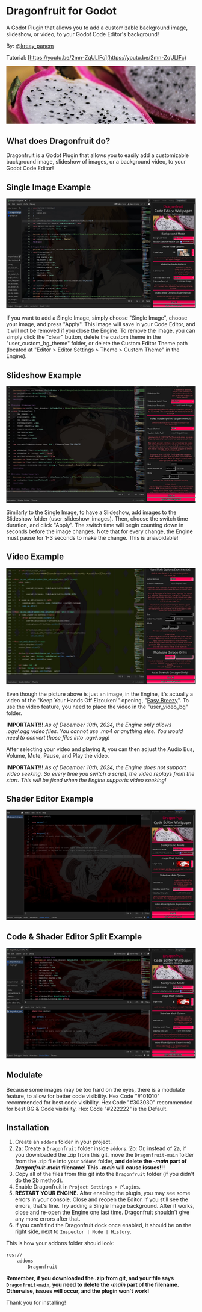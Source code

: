 # Dragonfruit for Godot
A Godot Plugin that allows you to add a customizable background image, slideshow, or video, to your Godot Code Editor's background!

By: [@kreay_panem](https://x.com/kreay_panem)

Tutorial: [https://youtu.be/2mn-ZqULlFc](https://youtu.be/2mn-ZqULlFc)

![An image of real Dragon Fruit](system/tool_theme/banner.jpg)

## What does Dragonfruit do?
Dragonfruit is a Godot Plugin that allows you to easily add a customizable background image, slideshow of images, or a background video, to your Godot Code Editor!

## Single Image Example
![Dragonfruit Image Example with Shinji](system/git-pics/image-ex.jpg)

If you want to add a Single Image, simply choose "Single Image", choose your image, and press "Apply". This image will save in your Code Editor, and it will not be removed if you close the Engine.
To remove the image, you can simply click the "clear" button, delete the custom theme in the "user_custom_bg_theme" folder, or delete the Custom Editor Theme path (located at "Editor > Editor Settings > Theme > Custom Theme" in the Engine).

## Slideshow Example
![Dragonfruit Slideshow Example with Frieren](system/git-pics/slide-ex.jpg)

Similarly to the Single Image, to have a Slideshow, add images to the Slideshow folder (user_slideshow_images).
Then, choose the switch time duration, and click "Apply". The switch time will begin counting down in seconds before the image changes.
Note that for every change, the Engine must pause for 1-3 seconds to make the change. This is unavoidable!

## Video Example
![Dragonfruit Video Example with Easy Breezy Video Background](system/git-pics/vid-ex.jpg)

Even though the picture above is just an image, in the Engine, it's actually a video of the "Keep Your Hands Off Eizouken!" opening, "[Easy Breezy](https://www.youtube.com/watch?v=8-91y7BJ8QA)".
To use the video feature, you need to place the video in the "user_video_bg" folder.

**IMPORTANT!!!** *As of December 10th, 2024, the Engine only allows .ogv/.ogg video files. You cannot use .mp4 or anything else. You would need to convert those files into .ogv/.ogg!*

After selecting your video and playing it, you can then adjust the Audio Bus, Volume, Mute, Pause, and Play the video.

**IMPORTANT!!!** *As of December 10th, 2024, the Engine does not support video seeking. So every time you switch a script, the video replays from the start. This will be fixed when the Engine supports video seeking!*

## Shader Editor Example
![Dragonfruit Video Example with Easy Breezy Video Background](system/git-pics/ShaderEditor.png)

## Code & Shader Editor Split Example
![Dragonfruit Video Example with Easy Breezy Video Background](system/git-pics/Split.png)

## Modulate
Because some images may be too hard on the eyes, there is a modulate feature, to allow for better code visibility.
Hex Code "#101010" recommended for best code visibility. 
Hex Code "#303030" recommended for best BG & Code visibility.
Hex Code "#222222" is the Default.

## Installation
1. Create an `addons` folder in your project.
2. 2a: Create a `Dragonfruit` folder inside `addons`. 2b: Or, instead of 2a, if you downloaded the .zip from this git, move the `Dragonfruit-main` folder from the .zip file into your `addons` folder, **and delete the *-main* part of *Dragonfruit-main* filename! This *-main* will cause issues!!!**
3. Copy all of the files from this git into the `Dragonfruit` folder (if you didn't do the 2b method).
4. Enable Dragonfruit in `Project Settings > Plugins`.
5. **RESTART YOUR ENGINE.** After enabling the plugin, you may see some errors in your console. Close and reopen the Editor. If you still see the errors, that's fine. Try adding a Single Image background. After it works, close and re-open the Engine one last time. Dragonfruit shouldn't give any more errors after that.
6. If you can't find the Dragonfruit dock once enabled, it should be on the right side, next to `Inspector | Node | History`.

This is how your addons folder should look:
```
res://
	addons
		Dragonfruit
```

**Remember, if you downloaded the .zip from git, and your file says `Dragonfruit-main`, you need to delete the *-main* part of the filename. Otherwise, issues will occur, and the plugin won't work!**


Thank you for installing!
